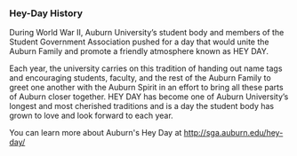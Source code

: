 ### Hey-Day History

During World War II, Auburn University’s student body and members of the Student Government Association pushed for a day that would unite the Auburn Family and promote a friendly atmosphere known as HEY DAY.

Each year, the university carries on this tradition of handing out name tags and encouraging students, faculty, and the rest of the Auburn Family to greet one another with the Auburn Spirit in an effort to bring all these parts of Auburn closer together. HEY DAY has become one of Auburn University’s longest and most cherished traditions and is a day the student body has grown to love and look forward to each year.

You can learn more about Auburn's Hey Day at http://sga.auburn.edu/hey-day/

